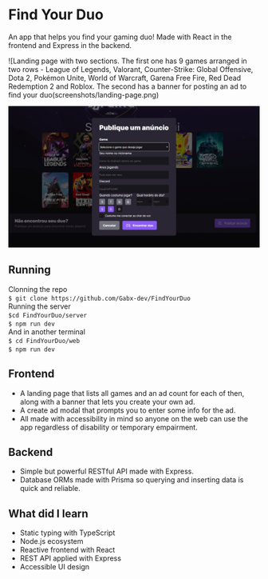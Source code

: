 # Find Your Duo
An app that helps you find your gaming duo! Made with React in the frontend and Express in the backend.

![Landing page with two sections. The first one has 9 games arranged in two rows - League of Legends, Valorant, Counter-Strike: Global Offensive, Dota 2, Pokémon Unite, World of Warcraft, Garena Free Fire, Red Dead Redemption 2 and Roblox. The second  has a banner for posting an ad to find your duo(screenshots/landing-page.png)

![Create ad dialog with a form containing various fields, including in-game nickname, game title, years playing the game, available week days and time of the day](screenshots/ad-dialog.jpg)

## Running
Clonning the repo  
`$ git clone https://github.com/Gabx-dev/FindYourDuo`  
Running the server  
`$cd FindYourDuo/server`  
`$ npm run dev`  
And in another terminal  
`$ cd FindYourDuo/web`  
`$ npm run dev`  

## Frontend
* A landing page that lists all games and an ad count for each of then, along with a banner that lets you create your own ad.
* A create ad modal that prompts you to enter some info for the ad.
* All made with accessibility in mind so anyone on the web can use the app regardless of disability or temporary empairment.
## Backend
* Simple but powerful RESTful API made with Express.
* Database ORMs made with Prisma so querying and inserting data is quick and reliable.
## What did I learn
* Static typing with TypeScript
* Node.js ecosystem
* Reactive frontend with React
* REST API applied with Express
* Accessible UI design